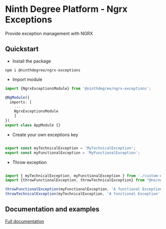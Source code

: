 # Ninth Degree Platform - Ngrx Exceptions

Provide exception management with NGRX

## Quickstart

* Install the package

```
npm i @ninthdegree/ngrx-exceptions
```

* Import module

```typescript
import {NgrxExceptionsModule} from '@ninthdegree/ngrx-exceptions';

@NgModule({
  imports: [
    ...
    NgrxExceptionsModule
    ]
})
export class AppModule {}

```

* Create your own exceptions key

```typescript

export const myTechnicalException = 'MyTechnicalException';
export const myFunctionalException = 'MyFunctionalException';

```

* Throw exception

```typescript

import { myTechnicalException, myFunctionalException } from './custom-exceptions.constant';
import {throwFunctionalException, throwTechnicalException} from "@ne/ngrx-exceptions";

throwFunctionalException(myFunctionalException, 'A functional Exception');
throwTechnicalException(myTechnicalException, 'A functional Exception', new Error());

```

## Documentation and examples
[Full documentation](https://cedricmoulard.github.io/ninthdegree-platform/)
